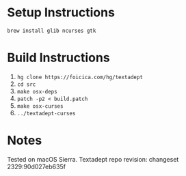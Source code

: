 # Setup Instructions
`brew install glib ncurses gtk`

# Build Instructions
1) `hg clone https://foicica.com/hg/textadept`
2) `cd src`
3) `make osx-deps`
4) `patch -p2 < build.patch`
5) `make osx-curses`
6) `../textadept-curses`

# Notes
Tested on macOS Sierra. Textadept repo revision: changeset 2329:90d027eb635f
